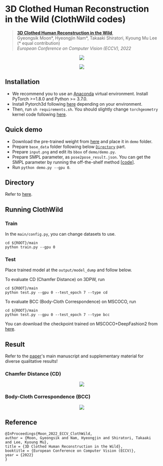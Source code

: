 # **3D Clothed Human Reconstruction in the Wild (ClothWild codes)**

> [**3D Clothed Human Reconstruction in the Wild**](https://arxiv.org/abs/2207.10053),            
> Gyeongsik Moon*, 
> Hyeongjin Nam*,
> Takaaki Shiratori,
> Kyoung Mu Lee (* equal contribution)        
> *European Conference on Computer Vision (ECCV), 2022* 

<p align="center">  
<img src="assets/front_figure.png">  
</p> 
<p align="center">  
<img src="assets/qualitative_result.png">  
</p> 

## Installation
* We recommend you to use an [Anaconda](https://www.anaconda.com/) virtual environment. Install PyTorch >=1.8.0 and Python >= 3.7.0. 
* Install Pytorch3d following [here](https://github.com/facebookresearch/pytorch3d/blob/main/INSTALL.md) depending on your environment.
* Then, run `sh requirements.sh`. You should slightly change `torchgeometry` kernel code following [here](https://github.com/mks0601/I2L-MeshNet_RELEASE/issues/6#issuecomment-675152527).


## Quick demo
* Download the pre-trained weight from [here](https://drive.google.com/file/d/1-gafc-6V1ma7L5NS1JphzbhTdO_pQFuL/view?usp=sharing) and place it in `demo` folder.
* Prepare `base_data` folder following below [`Directory`](./assets/directory.md/#required-data) part.
* Prepare `input.png` and edit its `bbox` of `demo/demo.py`.
* Prepare SMPL parameter, as `pose2pose_result.json`. You can get the SMPL parameter by running the off-the-shelf method [[code](https://github.com/mks0601/Hand4Whole_RELEASE/tree/Pose2Pose)].
* Run `python demo.py --gpu 0`.


## Directory
Refer to [here](./assets/directory.md).


## Running ClothWild

### Train 
In the `main/config.py`, you can change datasets to use.

```
cd ${ROOT}/main
python train.py --gpu 0
``` 

### Test 
Place trained model at the `output/model_dump` and follow below.

To evaluate CD (Chamfer Distance) on 3DPW, run
``` 
cd ${ROOT}/main
python test.py --gpu 0 --test_epoch 7 --type cd
``` 

To evaluate BCC (Body-Cloth Correspondence) on MSCOCO, run
``` 
cd ${ROOT}/main
python test.py --gpu 0 --test_epoch 7 --type bcc
``` 

You can download the checkpoint trained on MSCOCO+DeepFashion2 from [here](https://drive.google.com/file/d/1-gafc-6V1ma7L5NS1JphzbhTdO_pQFuL/view?usp=sharing).


## Result
Refer to the [paper](https://arxiv.org/abs/2207.10053)'s main manuscript and supplementary material for diverse qualitative results!

### Chamfer Distance (CD)

<p align="center">  
<img src="assets/chamfer_distance.png">  
</p> 

### Body-Cloth Correspondence (BCC)

<p align="center">  
<img src="assets/body_cloth_correspondence.png">  
</p> 

## Reference  
```  
@InProceedings{Moon_2022_ECCV_ClothWild,  
author = {Moon, Gyeongsik and Nam, Hyeongjin and Shiratori, Takaaki and Lee, Kyoung Mu},  
title = {3D Clothed Human Reconstruction in the Wild},  
booktitle = {European Conference on Computer Vision (ECCV)},  
year = {2022}  
}  
```
